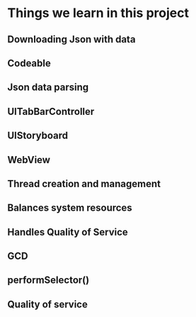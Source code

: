 # Things we learn in this project

## Downloading Json with data
## Codeable
## Json data parsing
## UITabBarController
## UIStoryboard
## WebView
## Thread creation and management
## Balances system resources
## Handles Quality of Service
## GCD
## performSelector()
## Quality of service
